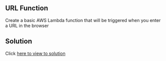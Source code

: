 ## URL Function

Create a basic AWS Lambda function that will be triggered when you enter a URL in the browser

## Solution

Click [here to view to solution](solution.md)